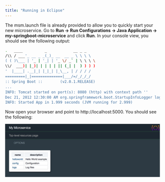 ```yaml
---
title: "Running in Eclipse"
---
```


The msm.launch file is already provided to allow you to quickly start your new microservice.
Go to **Run -> Run Configurations -> Java Application -> my-springboot-microservice** and click **Run**.
In your console view, you should see the following output:

```bash
.   ____          _            __ _ _
/\\ / ___'_ __ _ _(_)_ __  __ _ \ \ \ \
( ( )\___ | '_ | '_| | '_ \/ _` | \ \ \ \
\\/  ___)| |_)| | | | | || (_| |  ) ) ) )
'  |____| .__|_| |_|_| |_\__, | / / / /
=========|_|==============|___/=/_/_/_/
:: Spring Boot ::        (v2.0.1.RELEASE)
...
INFO: Tomcat started on port(s): 8080 (http) with context path ''
Dec 21, 2012 12:30:00 AM org.springframework.boot.StartupInfoLogger logStarted
INFO: Started App in 1.999 seconds (JVM running for 2.999)
```

Now open your browser and point to http://localhost:5000.
You should see the following:

![My SpringBoot Microservice Running](/img/doc-files/msm.Running.1.png)
